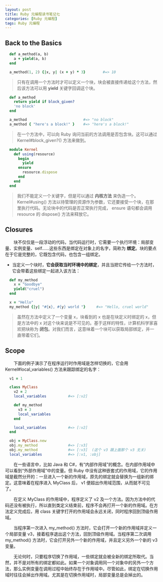```yaml
---
layout: post
title: Ruby 元编程读书笔记七
categories: [Ruby 元编程]
tags: Ruby 元编程
---
```


## Back to the Basics

```ruby
  def a_method(a, b)
    a + yield(a, b)
  end

  a_method(1, 2) {|x, y| (x + y) * 3}        #=> 10
```
>只有在调用一个方法时才可以定义一个块，块会被直接传递给这个方法，然后该方法可以用 **yield** 关键字回调这个块。

```ruby
  def a_method
    return yield if block_given?
    'no block'
  end

  a_method                          #=> "no block"
  a_method { "here's a block!" }    #=> "here's a block!"
```
>在一个方法中，可以向 Ruby 询问当前的方法调用是否包含块。这可以通过 Kernel#block_given?() 方法来做到。

```ruby
  module Kernel
    def using(resource)
      begin
        yield
      ensure
        resource.dispose
      end
    end
  end
```
>我们不能定义一个关键字，但是可以通过 **内核方法** 来伪造一个。 Kernel#using() 方法以待管理的资源作为参数，它还要接受一个块，在那里执行代码。无论块中的代码是否正常执行完成， ensure 语句都会调用 resource 的 dispose() 方法来释放它。

## Closures

&emsp;&emsp;块不仅仅是一段浮动的代码，当代码运行时，它需要一个执行环境：局部变量、实例变量、self......这些东西是绑定在对象上的名字，简称为 **绑定**。块的要点在于它是完整的，它既包含代码，也包含一组绑定。

* 当定义一个块时，**它会获取当时环境中的绑定**，并且当把它传给一个方法时，它会带着这些绑定一起进入该方法：
```ruby
  def my_method
    x = "Goodbye"
    yield("cruel")
  end

  x = "Hello"
  my_method {|y| "#{x}, #{y} world "}     #=> "Hello, cruel world"
```
>虽然在方法中定义了一个变量 x，块看到的 x 也是在块定义时绑定的 x，但是方法中的 x 对这个块来说是不可见的。基于这样的特性，计算机科学家喜欢把块称为 **闭包**。对我们而言，这意味着一个块可以获取局部绑定，并一直带着它们。

## Scope

&emsp;&emsp;下面的例子演示了在程序运行时作用域是怎样切换的，它会用 Kernel#local_variables() 方法来跟踪绑定的名字：
```ruby
  v1 = 1

  class MyClass
    v2 = 2
    local_variables          #=> [:v2]

    def my_method
      v3 = 3
      local_variables
    end

    local_variables          #=> [:v2]
  end

  obj = MyClass.new
  obj.my_method              #=> [:v3]
  obj.my_method              #=> [:v3]  (这个 v3 跟上面那个 v3 无关)
  local_variables            #=> [:v1, :obj]
```
&emsp;&emsp;在一些语言中，比如 Java 和 C#，有“内部作用域”的概念。在内部作用域中可以看到“外部作用域”中的变量。但 Ruby 中没有这种嵌套式的作用域，它的作用域是截然分开的：一旦进入一个新的作用域，原先的绑定就会替换为一组新的绑定。这意味着在程序进入 MyClass 后， v1 便超出作用域范围，从而就不可见了。

&emsp;&emsp;在定义 MyClass 的作用域中，程序定义了 v2 及一个方法。因为方法中的代码还没有被执行，所以直到类定义结束前，程序不会再打开一个新的作用域。在方法定义完成后，用 class 关键字打开的作用域会永远关闭，同时程序回到顶级作用域。

&emsp;&emsp;当程序第一次进入 my_method() 方法时，它会打开一个新的作用域并定义一个局部变量 v3，接着程序退出这个方法，回到顶级作用域。当程序第二次调用 my_method() 方法时，它会打开另外一个新的作用域，并且定义另外一个新的 v3 变量。

&emsp;&emsp;无论何时，只要程序切换了作用域，一些绑定就会被全新的绑定所取代。当然，并不是对所有的绑定都如此。如果一个对象调用同一个对象中的另外一个方法，那么实例变量在调用过程中始终存在于作用域中。尽管如此，绑定在切换作用域时往往会掉出作用域。尤其是在切换作用域时，局部变量总是会掉出的。

